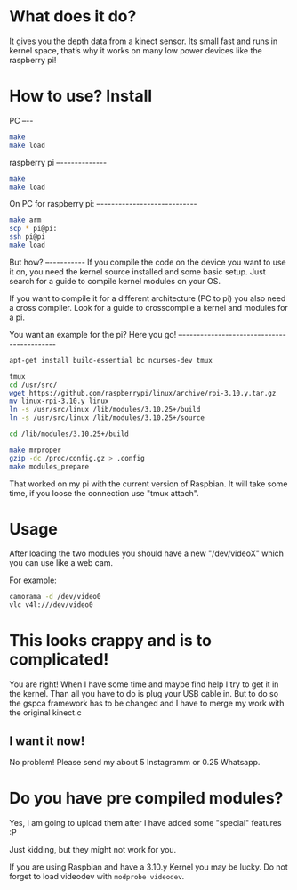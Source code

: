 What does it do?
================

It gives you the depth data from a kinect sensor.
Its small fast and runs in kernel space, that’s why it works on many low power devices like the raspberry pi!


How to use? Install
===================

PC
–--
```Bash
make
make load
```

raspberry pi
–-------------
```Bash 
make
make load
```

On PC for raspberry pi:
–---------------------------
```Bash
make arm
scp * pi@pi:
ssh pi@pi
make load
```

But how?
–----------
If you compile the code on the device you want to use it on, you need the kernel source installed and some basic setup. Just search for a guide to compile kernel modules on your OS.

If you want to compile it for a different architecture (PC to pi) you also need a cross compiler. 
Look for a guide to crosscompile a kernel and modules for a pi.

You want an example for the pi? Here you go!
–------------------------------------------
```Bash
apt-get install build-essential bc ncurses-dev tmux

tmux
cd /usr/src/
wget https://github.com/raspberrypi/linux/archive/rpi-3.10.y.tar.gz
mv linux-rpi-3.10.y linux
ln -s /usr/src/linux /lib/modules/3.10.25+/build
ln -s /usr/src/linux /lib/modules/3.10.25+/source

cd /lib/modules/3.10.25+/build

make mrproper
gzip -dc /proc/config.gz > .config
make modules_prepare 
```

That worked on my pi with the current version of Raspbian. It will take some time, if you loose the connection use "tmux attach".

Usage
=====

After loading the two modules you should have a new "/dev/videoX" which you can use like a web cam.

For example:
```Bash
camorama -d /dev/video0
vlc v4l:///dev/video0
```

This looks crappy and is to complicated!
=====================================
You are right!
When I have some time and maybe find help I try to get it in the kernel. Than all you have to do is plug your USB cable in.
But to do so the gspca framework has to be changed and I have to merge my work with the original kinect.c

I want it now!
-------------
No problem!
Please send my about 5 Instagramm or 0.25 Whatsapp.

Do you have pre compiled modules?
=============================
Yes, I am going to upload them after I have added some "special" features :P

Just kidding, but they might not work for you.

If you are using Raspbian and have a 3.10.y Kernel you may be lucky.
Do not forget to load videodev with ```modprobe videodev```.

